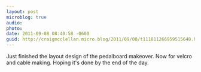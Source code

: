 ```yaml
---
layout: post
microblog: true
audio: 
photo: 
date: 2011-09-08 08:40:58 -0600
guid: http://craigmcclellan.micro.blog/2011/09/08/t111811266959515648.html
---
```

Just finished the layout design of the pedalboard makeover. Now for velcro and cable making. Hoping it's done by the end of the day.
